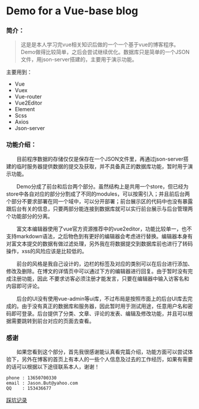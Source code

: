 # Demo for a Vue-base blog




### 简介：
>   这是是本人学习完vue相关知识后做的一个一个基于vue的博客程序。Demo做得比较简单，之后会尝试继续优化。数据库只是简单的一个JSON文件，用json-server搭建的，主要用于演示功能。


主要用到：
* Vue
* Vuex
* Vue-router
* Vue2Editor
* Element
* Scss
* Axios
* Json-server


### 功能介绍：

&emsp;&emsp;目前程序数据的存储仅仅是保存在一个JSON文件里，再通过json-server搭建的临时服务器提供数据的提交及获取，并不具备真正的数据库功能，暂时用于演示功能。

&emsp;&emsp;Demo分成了前台和后台两个部分。虽然结构上是共用一个store，但已经为store中各自对应的部分分割成了不同的modules，可以按需引入；并且前后台两个部分不要求部署在同一个域中，可以分开部署；前台展示区的代码中也没有暴露跟后台有关的信息，只要两部分能连接到数据库就可以实行前台展示与后台管理两个功能部分的分离。

&emsp;&emsp;富文本编辑器使用了vue官方资源推荐中的vue2editor，功能比较单一，也不支持markdown语法，之后物色到有更好的编辑器会考虑进行替换。编辑器本身有对富文本提交的数据有做过滤处理，另外我在将数据提交到数据库前也进行了转码操作，xss的风险应该是比较低的。

&emsp;&emsp;前台的风格是我自己设计的，边栏的标签及对应的类别可以在后台进行添加、修改及删除。在博文的详情页中可以通过下方的编辑器进行回复。由于暂时没有完成注册功能，因此 不要求访客必须注册才能发言，只要在编辑器中输入访客名和内容即可评论。

&emsp;&emsp;后台的UI没有使用vue-admin等ui库，不过布局是按照市面上的后台UI库去完成的。由于没有真正的数据库和服务器，因此暂时用于测试用途，任意用户名和密码即可登录。后台提供了分类、文章、评论的发表、编辑及修改功能，并且可以根据需要跳转到前台对应的页面去查看。

### 感谢
&emsp;&emsp;如果您看到这个部分，首先我很感谢能认真看完篇介绍，功能方面可以尝试体验下，另外在博客的首页上有本人的一些个人信息及过去的工作经历，如果有需要的话可以根据以下途径联系本人，谢谢！

```
phone : 13650700330
email : Jason.But@yahoo.com
QQ    : 153436677
```

[踩坑记录](./UPDATE.md)
